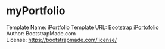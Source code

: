 # myPortfolio

Template Name: iPortfolio
Template URL: [Bootstrap iPortofolio](https://bootstrapmade.com/iportfolio-bootstrap-portfolio-websites-template/)</br>
Author: BootstrapMade.com</br>
License: https://bootstrapmade.com/license/</br>
